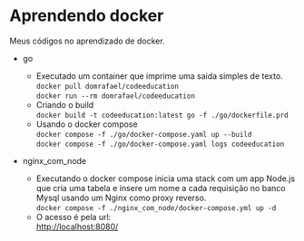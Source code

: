 # Aprendendo docker

Meus códigos no aprendizado de docker.  

- go  
    - Executado um container que imprime uma saida simples de texto.  
        `docker pull domrafael/codeeducation`  
        `docker run --rm domrafael/codeeducation`  
    - Criando o build  
        `docker build -t codeeducation:latest go -f ./go/dockerfile.prd`
    - Usando o docker compose  
        `docker compose -f ./go/docker-compose.yaml up --build`  
        `docker compose -f ./go/docker-compose.yaml logs codeeducation`  

- nginx_com_node  
    - Executando o docker compose inicia uma stack com um app Node.js que cria uma tabela e insere um nome a cada requisição no banco Mysql usando um Nginx como proxy reverso.  
        `docker compose -f ./nginx_com_node/docker-compose.yml up -d`  
    - O acesso é pela url:  
        [http://localhost:8080/](http://localhost:8080/)  